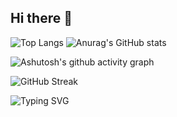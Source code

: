 ## Hi there 👋

<!--
**sssxbbb/sssxbbb** is a ✨ _special_ ✨ repository because its `README.md` (this file) appears on your GitHub profile.

Here are some ideas to get you started:

- 🔭 I’m currently working on ...
- 🌱 I’m currently learning ...
- 👯 I’m looking to collaborate on ...
- 🤔 I’m looking for help with ...
- 💬 Ask me about ...
- 📫 How to reach me: ...
- 😄 Pronouns: ...
- ⚡ Fun fact: ...
-->
![Top Langs](https://github-readme-stats.vercel.app/api/top-langs/?username=sssxbbb)
![Anurag's GitHub stats](https://github-readme-stats.vercel.app/api?username=sssxbbb)

![Ashutosh's github activity graph](https://github-readme-activity-graph.vercel.app/graph?username=sssxbbb)

![GitHub Streak](https://streak-stats.demolab.com/?user=sssxbbb)

![Typing SVG](https://readme-typing-svg.demolab.com/?lines=🐻welcome+to+my+homepage;😺Hello!)

